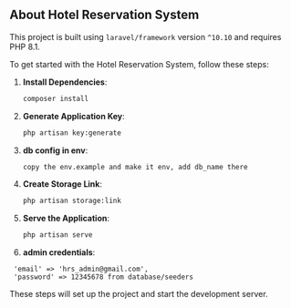 ## About Hotel Reservation System

This project is built using `laravel/framework` version `^10.10` and requires PHP 8.1.

To get started with the Hotel Reservation System, follow these steps:

1. **Install Dependencies**:
    ```bash
    composer install
    ```

2. **Generate Application Key**:
    ```bash
    php artisan key:generate
    ```
3. **db config in env**:
    ```bash
    copy the env.example and make it env, add db_name there
    ```

4. **Create Storage Link**:
    ```bash
    php artisan storage:link
    ```    

5. **Serve the Application**:
    ```bash
    php artisan serve
    ```

6. **admin credentials**:
```
 'email' => 'hrs_admin@gmail.com',
 'password' => 12345678 from database/seeders
```    

These steps will set up the project and start the development server.
